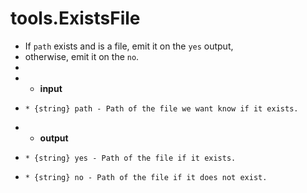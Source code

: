 # tools.ExistsFile


 * If  `path`  exists and  is  a  file, emit  it  on  the `yes`  output,
 * otherwise, emit it on the `no`.
 *
 * * __input__
 *     * {string} path - Path of the file we want know if it exists.
 * * __output__
 *     * {string} yes - Path of the file if it exists.
 *     * {string} no - Path of the file if it does not exist.
 